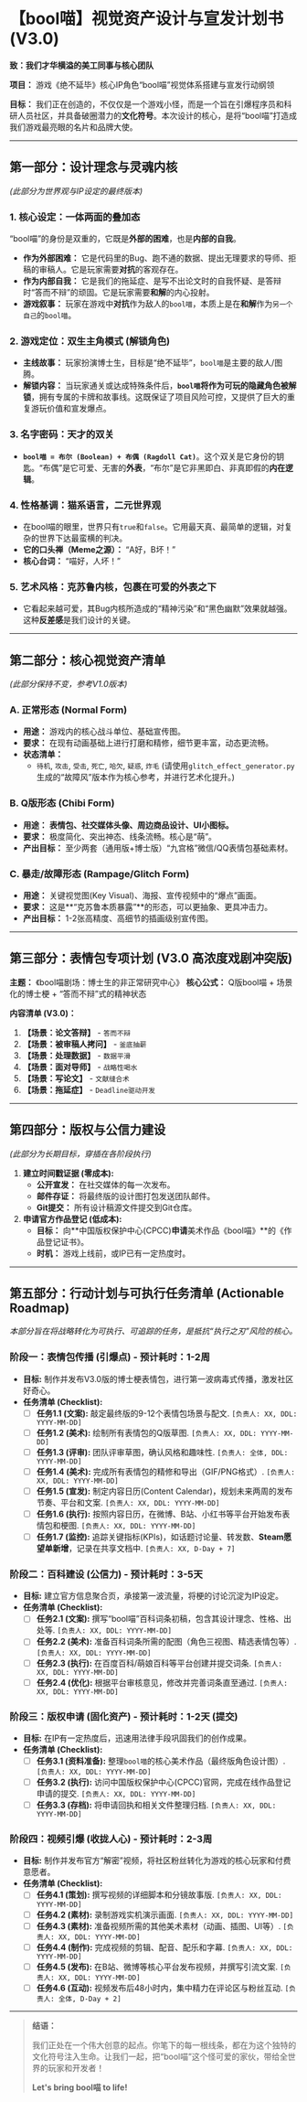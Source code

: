 # 【bool喵】视觉资产设计与宣发计划书 (V3.0)

**致：我们才华横溢的美工同事与核心团队**

**项目：** 游戏《绝不延毕》核心IP角色“bool喵”视觉体系搭建与宣发行动纲领

**目标：** 我们正在创造的，不仅仅是一个游戏小怪，而是一个旨在引爆程序员和科研人员社区，并具备破圈潜力的**文化符号**。本次设计的核心，是将“bool喵”打造成我们游戏最亮眼的名片和品牌大使。

---

## 第一部分：设计理念与灵魂内核
*(此部分为世界观与IP设定的最终版本)*

### 1. 核心设定：一体两面的叠加态
“bool喵”的身份是双重的，它既是**外部的困难**，也是**内部的自我**。
- **作为外部困难：** 它是代码里的Bug、跑不通的数据、提出无理要求的导师、拒稿的审稿人。它是玩家需要**对抗**的客观存在。
- **作为内部自我：** 它是我们的拖延症、是写不出论文时的自我怀疑、是答辩时“答而不辩”的顽固。它是玩家需要**和解**的内心投射。
- **游戏叙事：** 玩家在游戏中**对抗**作为敌人的`bool喵`，本质上是在**和解**作为`另一个自己`的`bool喵`。

### 2. 游戏定位：双生主角模式 (解锁角色)
- **主线故事：** 玩家扮演博士生，目标是“绝不延毕”，`bool喵`是主要的敌人/图腾。
- **解锁内容：** 当玩家通关或达成特殊条件后，**`bool喵`将作为可玩的隐藏角色被解锁**，拥有专属的卡牌和故事线。这既保证了项目风险可控，又提供了巨大的重复游玩价值和宣发爆点。

### 3. 名字密码：天才的双关
- **`bool喵 = 布尔 (Boolean) + 布偶 (Ragdoll Cat)`**。这个双关是它身份的钥匙。“布偶”是它可爱、无害的**外表**，“布尔”是它非黑即白、非真即假的**内在逻辑**。

### 4. 性格基调：猫系语言，二元世界观
- 在bool喵的眼里，世界只有`true`和`false`。它用最天真、最简单的逻辑，对复杂的世界下达最蛮横的判决。
- **它的口头禅（Meme之源）：** “A好，B坏！”
- **核心台词：** “喵好，人坏！”

### 5. 艺术风格：克苏鲁内核，包裹在可爱的外表之下
- 它看起来越可爱，其Bug内核所造成的“精神污染”和“黑色幽默”效果就越强。这种**反差感**是我们设计的关键。

---

## 第二部分：核心视觉资产清单 
*(此部分保持不变，参考V1.0版本)*

### A. 正常形态 (Normal Form)
- **用途：** 游戏内的核心战斗单位、基础宣传图。
- **要求：** 在现有动画基础上进行打磨和精修，细节更丰富，动态更流畅。
- **状态清单：**
  - `待机`, `攻击`, `受击`, `死亡`, `哈欠`, `疑惑`, `炸毛` (请使用`glitch_effect_generator.py`生成的“故障风”版本作为核心参考，并进行艺术化提升。)

### B. Q版形态 (Chibi Form)
- **用途：** **表情包、社交媒体头像、周边商品设计、UI小图标。**
- **要求：** 极度简化、突出神态、线条流畅。核心是“萌”。
- **产出目标：** 至少两套（通用版+博士版）“九宫格”微信/QQ表情包基础素材。

### C. 暴走/故障形态 (Rampage/Glitch Form)
- **用途：** 关键视觉图(Key Visual)、海报、宣传视频中的“爆点”画面。
- **要求：** 这是**“克苏鲁本质暴露”**的形态，可以更抽象、更具冲击力。
- **产出目标：** 1-2张高精度、高细节的插画级别宣传图。

---

## 第三部分：表情包专项计划 (V3.0 高浓度戏剧冲突版)

**主题：** 《bool喵剧场：博士生的非正常研究中心》
**核心公式：** Q版bool喵 + 场景化的博士梗 + “答而不辩”式的精神状态

**内容清单 (V3.0)：**
1.  **【场景：论文答辩】** - `答而不辩`
2.  **【场景：被审稿人拷问】** - `釜底抽薪`
3.  **【场景：处理数据】** - `数据平滑`
4.  **【场景：面对导师】** - `战略性喝水`
5.  **【场景：写论文】** - `文献缝合术`
6.  **【场景：拖延症】** - `Deadline驱动开发`

---

## 第四部分：版权与公信力建设
*(此部分为长期目标，穿插在各阶段执行)*

1.  **建立时间戳证据 (零成本):**
    - **公开宣发：** 在社交媒体的每一次发布。
    - **邮件存证：** 将最终版的设计图打包发送团队邮件。
    - **Git提交：** 所有设计稿源文件提交到Git仓库。
2.  **申请官方作品登记 (低成本):**
    - **目标：** 向**中国版权保护中心(CPCC)**申请**美术作品《bool喵》**的《作品登记证书》。
    - **时机：** 游戏上线前，或IP已有一定热度时。

---

## 第五部分：行动计划与可执行任务清单 (Actionable Roadmap)
*本部分旨在将战略转化为可执行、可追踪的任务，是抵抗“执行之刃”风险的核心。*

### **阶段一：表情包传播 (引爆点) - 预计耗时：1-2周**
- **目标:** 制作并发布V3.0版的博士梗表情包，进行第一波病毒式传播，激发社区好奇心。
- **任务清单 (Checklist):**
    - [ ] **任务1.1 (文案):** 敲定最终版的9-12个表情包场景与配文. `[负责人: XX, DDL: YYYY-MM-DD]`
    - [ ] **任务1.2 (美术):** 绘制所有表情包的Q版草图. `[负责人: XX, DDL: YYYY-MM-DD]`
    - [ ] **任务1.3 (评审):** 团队评审草图，确认风格和趣味性. `[负责人: 全体, DDL: YYYY-MM-DD]`
    - [ ] **任务1.4 (美术):** 完成所有表情包的精修和导出（GIF/PNG格式）. `[负责人: XX, DDL: YYYY-MM-DD]`
    - [ ] **任务1.5 (宣发):** 制定内容日历(Content Calendar)，规划未来两周的发布节奏、平台和文案. `[负责人: XX, DDL: YYYY-MM-DD]`
    - [ ] **任务1.6 (执行):** 按照内容日历，在微博、B站、小红书等平台开始发布表情包和梗图. `[负责人: XX, DDL: YYYY-MM-DD]`
    - [ ] **任务1.7 (监控):** 追踪关键指标(KPIs)，如话题讨论量、转发数、**Steam愿望单新增**，记录在共享文档中. `[负责人: XX, D-Day + 7]`

### **阶段二：百科建设 (公信力) - 预计耗时：3-5天**
- **目标:** 建立官方信息聚合页，承接第一波流量，将梗的讨论沉淀为IP设定。
- **任务清单 (Checklist):**
    - [ ] **任务2.1 (文案):** 撰写“bool喵”百科词条初稿，包含其设计理念、性格、出处等. `[负责人: XX, DDL: YYYY-MM-DD]`
    - [ ] **任务2.2 (美术):** 准备百科词条所需的配图（角色三视图、精选表情包等）. `[负责人: XX, DDL: YYYY-MM-DD]`
    - [ ] **任务2.3 (执行):** 在百度百科/萌娘百科等平台创建并提交词条. `[负责人: XX, DDL: YYYY-MM-DD]`
    - [ ] **任务2.4 (优化):** 根据平台审核意见，修改并完善词条直至通过. `[负责人: XX, DDL: YYYY-MM-DD]`

### **阶段三：版权申请 (固化资产) - 预计耗时：1-2天 (提交)**
- **目标:** 在IP有一定热度后，迅速用法律手段巩固我们的创作成果。
- **任务清单 (Checklist):**
    - [ ] **任务3.1 (资料准备):** 整理`bool喵`的核心美术作品（最终版角色设计图）. `[负责人: XX, DDL: YYYY-MM-DD]`
    - [ ] **任务3.2 (执行):** 访问中国版权保护中心(CPCC)官网，完成在线作品登记申请的提交. `[负责人: XX, DDL: YYYY-MM-DD]`
    - [ ] **任务3.3 (存档):** 将申请回执和相关文件整理归档. `[负责人: XX, DDL: YYYY-MM-DD]`

### **阶段四：视频引爆 (收拢人心) - 预计耗时：2-3周**
- **目标:** 制作并发布官方“解密”视频，将社区粉丝转化为游戏的核心玩家和付费意愿者。
- **任务清单 (Checklist):**
    - [ ] **任务4.1 (策划):** 撰写视频的详细脚本和分镜故事版. `[负责人: XX, DDL: YYYY-MM-DD]`
    - [ ] **任务4.2 (素材):** 录制游戏实机演示画面. `[负责人: XX, DDL: YYYY-MM-DD]`
    - [ ] **任务4.3 (素材):** 准备视频所需的其他美术素材（动画、插图、UI等）. `[负责人: XX, DDL: YYYY-MM-DD]`
    - [ ] **任务4.4 (制作):** 完成视频的剪辑、配音、配乐和字幕. `[负责人: XX, DDL: YYYY-MM-DD]`
    - [ ] **任务4.5 (发布):** 在B站、微博等核心平台发布视频，并撰写引流文案. `[负责人: XX, DDL: YYYY-MM-DD]`
    - [ ] **任务4.6 (互动):** 视频发布后48小时内，集中精力在评论区与粉丝互动. `[负责人: 全体, D-Day + 2]`

---

> **结语：**
>
> 我们正处在一个伟大创意的起点。你笔下的每一根线条，都在为这个独特的文化符号注入生命。让我们一起，把“bool喵”这个怪可爱的家伙，带给全世界的玩家和开发者！
>
> **Let's bring bool喵 to life!**
